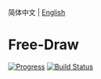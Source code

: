 简体中文 | [English](README.md)

# Free-Draw

[![Progress](http://progressed.io/bar/30?title=Progress)](https://github.com/shibaobao/free-draw)
[![Build Status](https://travis-ci.org/shibaobao/free-draw.svg?branch=master)](https://travis-ci.org/shibaobao/free-draw)
